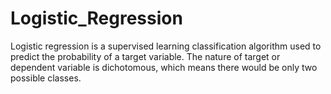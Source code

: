 # Logistic_Regression
Logistic regression is a supervised learning classification algorithm used to predict the probability of a target variable. The nature of target or dependent variable is dichotomous, which means there would be only two possible classes.
